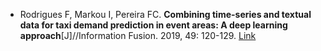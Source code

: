 * Rodrigues F, Markou I, Pereira FC. <b>Combining time-series and textual data for taxi demand prediction in event areas: A deep learning approach</b>[J]//Information Fusion. 2019, 49: 120-129. [Link](https://www.sciencedirect.com/science/article/abs/pii/S1566253517308175)
